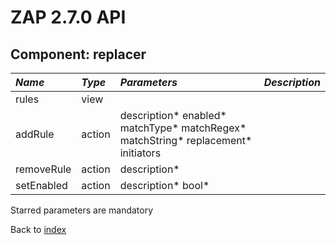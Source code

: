 # ZAP 2.7.0 API
## Component: replacer
| _Name_ | _Type_ | _Parameters_ | _Description_ |
|:-------|:-------|:-------------|:--------------|
| rules| view |  |  |
| addRule| action | description* enabled* matchType* matchRegex* matchString* replacement* initiators  |  |
| removeRule| action | description*  |  |
| setEnabled| action | description* bool*  |  |

Starred parameters are mandatory

Back to [index](ApiGen_Index)

